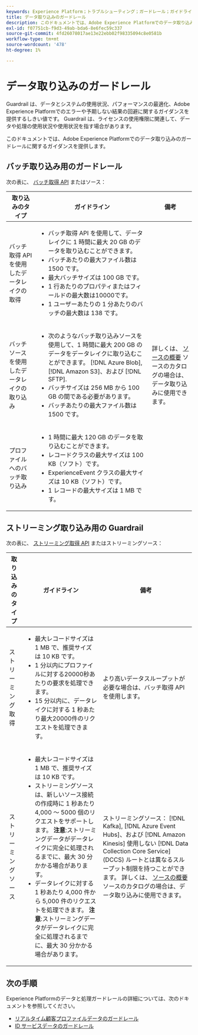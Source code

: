 ```yaml
---
keywords: Experience Platform；トラブルシューティング；ガードレール；ガイドライン；
title: データ取り込みのガードレール
description: このドキュメントでは、Adobe Experience Platformでのデータ取り込みのガードレールに関するガイダンスを提供します
exl-id: f07751cb-f9d3-49ab-bda6-8e6fec59c337
source-git-commit: 4fd26078017ae13e22ebb02f98335094c8e0581b
workflow-type: tm+mt
source-wordcount: '478'
ht-degree: 1%

---
```


# データ取り込みのガードレール

Guardrail は、データとシステムの使用状況、パフォーマンスの最適化、Adobe Experience Platformでのエラーや予期しない結果の回避に関するガイダンスを提供するしきい値です。 Guardrail は、ライセンスの使用権限に関連して、データや処理の使用状況や使用状況を指す場合があります。

このドキュメントでは、Adobe Experience Platformでのデータ取り込みのガードレールに関するガイダンスを提供します。

## バッチ取り込み用のガードレール

次の表に、 [バッチ取得 API](./batch-ingestion/overview.md) またはソース：

| 取り込みのタイプ | ガイドライン | 備考 |
| --- | --- | --- |
| バッチ取得 API を使用したデータレイクの取得 | <ul><li>バッチ取得 API を使用して、データレイクに 1 時間に最大 20 GB のデータを取り込むことができます。</li><li>バッチあたりの最大ファイル数は 1500 です。</li><li>最大バッチサイズは 100 GB です。</li><li>1 行あたりのプロパティまたはフィールドの最大数は10000です。</li><li>1 ユーザーあたりの 1 分あたりのバッチの最大数は 138 です。</li></ul> |
| バッチソースを使用したデータレイクの取り込み | <ul><li>次のようなバッチ取り込みソースを使用して、1 時間に最大 200 GB のデータをデータレイクに取り込むことができます。 [!DNL Azure Blob], [!DNL Amazon S3]、および [!DNL SFTP].</li><li>バッチサイズは 256 MB から 100 GB の間である必要があります。</li><li>バッチあたりの最大ファイル数は 1500 です。</li></ul> | 詳しくは、 [ソースの概要](../sources/home.md) ソースのカタログの場合は、データ取り込みに使用できます。 |
| プロファイルへのバッチ取り込み | <ul><li>1 時間に最大 120 GB のデータを取り込むことができます。</li><li>レコードクラスの最大サイズは 100 KB（ソフト）です。</li><li>ExperienceEvent クラスの最大サイズは 10 KB（ソフト）です。</li><li>1 レコードの最大サイズは 1 MB です。</li></ul> |

## ストリーミング取り込み用の Guardrail

次の表に、 [ストリーミング取得 API](./streaming-ingestion/overview.md) またはストリーミングソース：

| 取り込みのタイプ | ガイドライン | 備考 |
| --- | --- | --- |
| ストリーミング取得 | <ul><li>最大レコードサイズは 1 MB で、推奨サイズは 10 KB です。</li><li>1 分以内にプロファイルに対する20000秒あたりの要求を処理できます。</li><li>15 分以内に、データレイクに対する 1 秒あたり最大20000件のリクエストを処理できます。</li></ul> | より高いデータスループットが必要な場合は、バッチ取得 API を使用します。 |
| ストリーミングソース | <ul><li>最大レコードサイズは 1 MB で、推奨サイズは 10 KB です。</li><li>ストリーミングソースは、新しいソース接続の作成時に 1 秒あたり 4,000 ～ 5000 個のリクエストをサポートします。 **注意**:ストリーミングデータがデータレイクに完全に処理されるまでに、最大 30 分かかる場合があります。</li><li>データレイクに対する 1 秒あたり 4,000 件から 5,000 件のリクエストを処理できます。 **注意**:ストリーミングデータがデータレイクに完全に処理されるまでに、最大 30 分かかる場合があります。</li></ul> | ストリーミングソース： [!DNL Kafka], [!DNL Azure Event Hubs]、および [!DNL Amazon Kinesis] 使用しない [!DNL Data Collection Core Service] (DCCS) ルートとは異なるスループット制限を持つことができます。 詳しくは、 [ソースの概要](../sources/home.md) ソースのカタログの場合は、データ取り込みに使用できます。 |

## 次の手順

Experience Platformのデータと処理ガードレールの詳細については、次のドキュメントを参照してください。

* [リアルタイム顧客プロファイルデータのガードレール](../profile/guardrails.md)
* [ID サービスデータのガードレール](../identity-service/guardrails.md)
